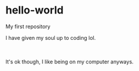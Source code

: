 # hello-world
My first repository
<!DOCTYPE html>
<html>
  <div>
  <head>
    I have given my soul up to coding lol.
  </head>
  </div>
  <br>
  </br>
  
  <body>
  
  It's ok though, I like being on my computer anyways.
  </body>
  
  </html>
